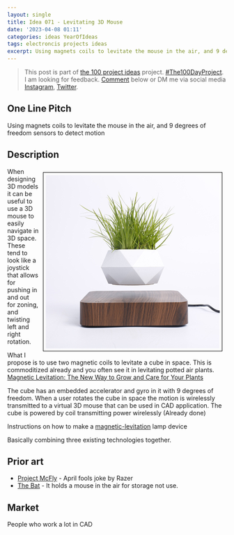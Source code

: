 ```yaml
---
layout: single
title: Idea 071 - Levitating 3D Mouse
date: '2023-04-08 01:11'
categories: ideas YearOfIdeas
tags: electroncis projects ideas
excerpt: Using magnets coils to levitate the mouse in the air, and 9 degrees of freedom sensors to detect motion
---
```


> This post is part of [the 100 project ideas](https://blog.abluestar.com/projects/2023-100-ideas/) project. [#The100DayProject](https://www.the100dayproject.org/). I am looking for feedback. <a href='#utterances-comments'>Comment</a> below or DM me via social media <a href="https://instagram.com/funvill" rel="nofollow noopener noreferrer"><i class="fab fa-fw fa-instagram" aria-hidden="true"></i><span class="label">Instagram</span></a>, <a href="https://twitter.com/funvill" rel="nofollow noopener noreferrer"><i class="fab fa-fw fa-twitter" aria-hidden="true"></i><span class="label">Twitter</span></a>.

## One Line Pitch

Using magnets coils to levitate the mouse in the air, and 9 degrees of freedom sensors to detect motion

## Description

<img src='\public\uploads\2023\magnetic-levitation-plant.png' alt='magnetic-levitation-plant' style="float: right; margin: 10px; max-width: 400px; border: 1px solid black; padding: 5px" >When designing 3D models it can be useful to use a 3D mouse to easily navigate in 3D space. These tend to look like a joystick that allows for pushing in and out for zoning, and twisting left and right rotation.

What I propose is to use two magnetic coils to levitate a cube in space. This is commoditized already and you often see it in levitating potted air plants. [Magnetic Levitation: The New Way to Grow and Care for Your Plants](https://discover.hubpages.com/living/Magnetic-Levitation-The-New-Way-to-Grow-and-Care-for-Your-Plants)

The cube has an embedded accelerator and gyro in it with 9 degrees of freedom. When a user rotates the cube in space the motion is wirelessly transmitted to a virtual 3D mouse that can be used in CAD application. The cube is powered by coil transmitting power wirelessly (Already done)

Instructions on how to make a [magnetic-levitation](https://learn.sparkfun.com/tutorials/magnetic-levitation/all) lamp device

Basically combining three existing technologies together.

## Prior art

- [Project McFly](https://www.razer.com/project-mcfly) - April fools joke by Razer
- [The Bat](https://www.kibardindesign.com/products/in-progress/the-bat-levitating-kibardin/) - It holds a mouse in the air for storage not use.

## Market

People who work a lot in CAD
